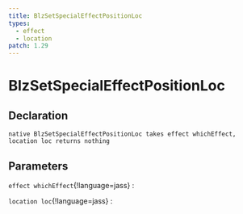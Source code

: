 ```yaml
---
title: BlzSetSpecialEffectPositionLoc
types:
  - effect
  - location
patch: 1.29
---
```


# BlzSetSpecialEffectPositionLoc

## Declaration

```jass
native BlzSetSpecialEffectPositionLoc takes effect whichEffect, location loc returns nothing
```

## Parameters
`effect whichEffect`{!language=jass}
: 

`location loc`{!language=jass}
: 
